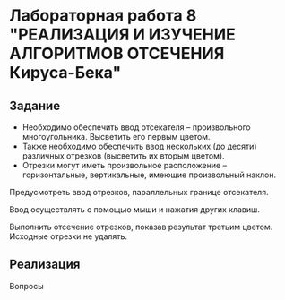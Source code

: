 # Лабораторная работа 8 "РЕАЛИЗАЦИЯ И ИЗУЧЕНИЕ АЛГОРИТМОВ ОТСЕЧЕНИЯ Кируса-Бека"
## Задание
- Необходимо обеспечить ввод отсекателя – произвольного многоугольника. Высветить его первым цветом. 
- Также необходимо обеспечить ввод нескольких (до десяти) различных отрезков (высветить их вторым цветом). 
- Отрезки могут иметь произвольное расположение – горизонтальные, вертикальные, имеющие произвольный наклон.

Предусмотреть ввод отрезков, параллельных границе отсекателя.

Ввод осуществлять с помощью мыши и нажатия других клавиш.

Выполнить отсечение отрезков, показав результат третьим цветом. Исходные отрезки не удалять.
## Реализация

Вопросы
